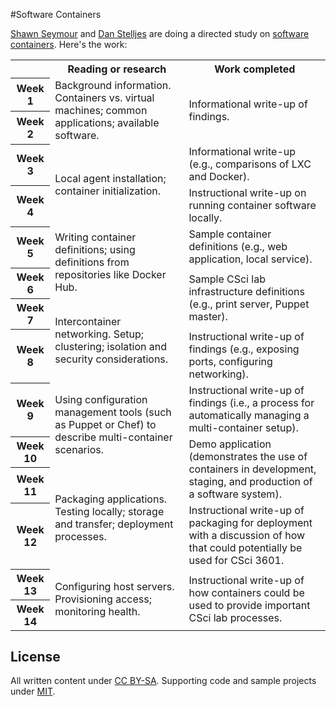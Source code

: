 #Software Containers

[Shawn Seymour][shawn] and [Dan Stelljes][dan] are doing a directed study on [software containers][containers]. Here's the work:

<table>
  <tr>
    <th></th>
    <th>Reading or research</th>
    <th>Work completed</th>
  </tr>

  <tr>
    <th>Week 1</th>
    <td rowspan="2">
      Background information. Containers vs. virtual machines; common applications; available software.
    </td>
    <td rowspan="2">
      Informational write-up of findings.
    </td>
  </tr>

  <tr>
    <th>Week 2</th>
  </tr>

  <tr>
    <th>Week 3</th>
    <td rowspan="2">
      Local agent installation; container initialization.
    </td>
    <td>
      Informational write-up (e.g., comparisons of LXC and Docker).
    </td>
  </tr>

  <tr>
    <th>Week 4</th>
    <td>
      Instructional write-up on running container software locally.
    </td>
  </tr>

  <tr>
    <th>Week 5</th>
    <td rowspan="2">
      Writing container definitions; using definitions from repositories like Docker Hub.
    </td>
    <td>
      Sample container definitions (e.g., web application, local service).
    </td>
  </tr>

  <tr>
    <th>Week 6</th>
    <td rowspan="2">
      Sample CSci lab infrastructure definitions (e.g., print server, Puppet master).
    </td>
  </tr>

  <tr>
    <th>Week 7</th>
    <td rowspan="2">
      Intercontainer networking. Setup; clustering; isolation and security considerations.
    </td>
  </tr>

  <tr>
    <th>Week 8</th>
    <td>
      Instructional write-up of findings (e.g., exposing ports, configuring networking).
    </td>
  </tr>

  <tr>
    <th>Week 9</th>
    <td rowspan="2">
      Using configuration management tools (such as Puppet or Chef) to describe multi-container scenarios.
    </td>
    <td>
      Instructional write-up of findings (i.e., a process for automatically managing a multi-container setup).
    </td>
  </tr>

  <tr>
    <th>Week 10</th>
    <td rowspan="2">
      Demo application (demonstrates the use of containers in development, staging, and production of a software system).
    </td>
  </tr>

  <tr>
    <th>Week 11</th>
    <td rowspan="2">
      Packaging applications. Testing locally; storage and transfer; deployment processes.
    </td>
  </tr>

  <tr>
    <th>Week 12</th>
    <td>
      Instructional write-up of packaging for deployment with a discussion of how that could potentially be used for CSci 3601.
    </td>
  </tr>

  <tr>
    <th>Week 13</th>
    <td rowspan="2">
      Configuring host servers. Provisioning access; monitoring health.
    </td>
    <td rowspan="2">
      Instructional write-up of how containers could be used to provide important CSci lab processes.
    </td>
  </tr>

  <tr>
    <th>Week 14</th>
  </tr>
</table>

## License

All written content under [CC BY-SA][cc]. Supporting code and sample projects under [MIT][mit].

[book-source]: https://github.com/dstelljes/container-project/tree/master/book
[cc]: https://creativecommons.org/licenses/by-sa/4.0/
[containers]: https://en.wikipedia.org/wiki/Operating-system-level_virtualization
[dan]: https://github.com/dstelljes
[mit]: https://opensource.org/licenses/MIT
[shawn]: https://github.com/devshawn
